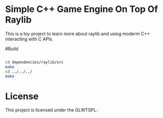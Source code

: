 # Simple C++ Game Engine On Top Of Raylib

This is a toy project to learn more about raylib and using moderm C++ interacting with C APIs.

#Build

```bash

cd dependencies/raylib/src
make
cd ../../../
make
```

# License

This project is licensed under the GLWTSPL.
